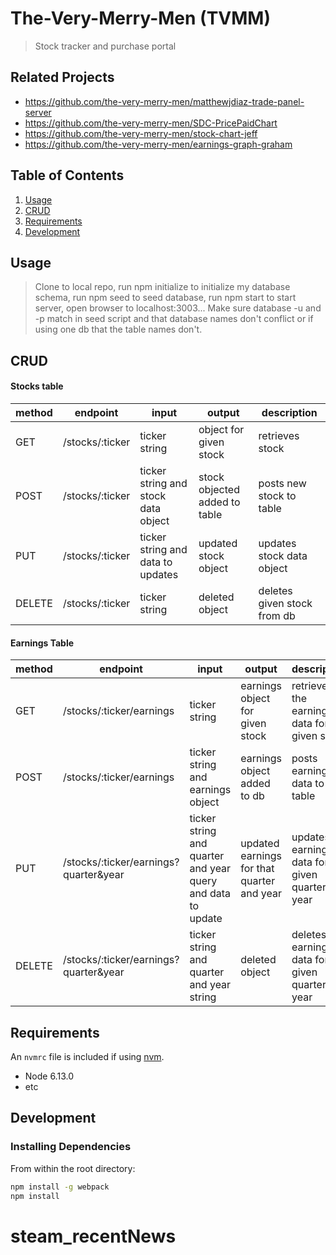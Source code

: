 # The-Very-Merry-Men (TVMM)

> Stock tracker and purchase portal

## Related Projects

  - https://github.com/the-very-merry-men/matthewjdiaz-trade-panel-server
  - https://github.com/the-very-merry-men/SDC-PricePaidChart
  - https://github.com/the-very-merry-men/stock-chart-jeff
  - https://github.com/the-very-merry-men/earnings-graph-graham

## Table of Contents

1. [Usage](#Usage)
1. [CRUD](#CRUD)
1. [Requirements](#requirements)
1. [Development](#development)

## Usage

> Clone to local repo, run npm initialize to initialize my database schema, run npm seed to seed database, run npm start to start server, open browser to localhost:3003... Make sure database -u and -p match in seed script and that database names don't conflict or if using one db that the table names don't.

## CRUD

#### Stocks table

| method | endpoint | input | output | description |
|--------|----------|-------------| ---------- | ---------- |
| GET | /stocks/:ticker | ticker string | object for given stock | retrieves stock |
| POST | /stocks/:ticker | ticker string and stock data object | stock objected added to table | posts new stock to table |
| PUT | /stocks/:ticker | ticker string and data to updates | updated stock object | updates stock data object |
| DELETE | /stocks/:ticker | ticker string | deleted object | deletes given stock from db | 

#### Earnings Table
| method | endpoint | input | output | description |
|--------|----------|-------------| ---------- | --------- |
| GET | /stocks/:ticker/earnings | ticker string | earnings object for given stock | retrieves the earnings data for given stock |
| POST | /stocks/:ticker/earnings | ticker string and earnings object | earnings object added to db | posts earnings data to table |
| PUT | /stocks/:ticker/earnings?quarter&year | ticker string and quarter and year query and data to update | updated earnings for that quarter and year | updates earnings data for given quarter and year |
| DELETE | /stocks/:ticker/earnings?quarter&year | ticker string and quarter and year string | deleted object | deletes earnings data for given quarter and year | 

## Requirements

An `nvmrc` file is included if using [nvm](https://github.com/creationix/nvm).

- Node 6.13.0
- etc

## Development

### Installing Dependencies

From within the root directory:

```sh
npm install -g webpack
npm install
```
# steam_recentNews
